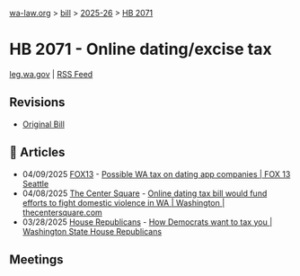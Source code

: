 [wa-law.org](/) > [bill](/bill/) > [2025-26](/bill/2025-26/) > [HB 2071](/bill/2025-26/hb/2071/)

# HB 2071 - Online dating/excise tax
[leg.wa.gov](https://app.leg.wa.gov/billsummary?BillNumber=2071&Year=2025&Initiative=false) | [RSS Feed](./rss.xml)

## Revisions
* [Original Bill](1/)

## 📰 Articles
* 04/09/2025 [FOX13](/org/fox13/) - [Possible WA tax on dating app companies | FOX 13 Seattle](https://www.fox13seattle.com/news/wa-tax-online-dating-companies#:~:text=House%20Bill%202071)
* 04/08/2025 [The Center Square](/org/the_center_square/) - [Online dating tax bill would fund efforts to fight domestic violence in WA | Washington | thecentersquare.com](https://www.thecentersquare.com/washington/article_840d775f-4987-4723-972e-e09b64927e28.html#:~:text=House%20Bill%202071)
* 03/28/2025 [House Republicans](/org/house_republicans/) - [How Democrats want to tax you | Washington State House Republicans](http://houserepublicans.wa.gov/how-democrats-want-to-tax-you/#:~:text=House%20Bill%202071)

## Meetings